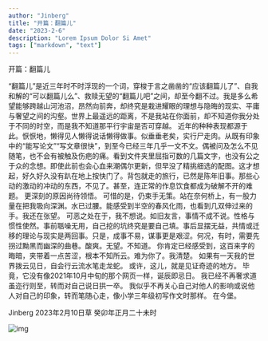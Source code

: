 ```yaml
---
author: "Jinberg"
title: "开篇：翻篇儿"
date: "2023-2-6"
description: "Lorem Ipsum Dolor Si Amet"
tags: ["markdown", "text"]
---
```


开篇：翻篇儿

“翻篇儿”是近三年时不时浮现的一个词，穿梭于言之凿凿的“应该翻篇儿了”、自我和解的“可以翻篇儿么”、救赎无望的“翻篇儿吧”之间，却至今翻不过。我是多么希望能够跨越山河池沼，昂然向前奔，却终究是栽进耀眼的理想与隐晦的现实、平庸与奢望之间的沟壑。世界上最遥远的距离，不是我站在你面前，却不知道你我分处于不同的时空，而是我不知道那平行宇宙是否可穿越。
近年的种种表现都源于此。恹恹地，懒得见人懒得说话懒得做事。似垂垂老矣，实行尸走肉。从既有印象中的“能写论文”“写文章很快”，到至今已经三年几乎一文不文。偶被问及怎么不见随笔，也不会有被触及伤疤的痛。看到文件夹里屈指可数的几篇文字，也没有公之于众的念想。即使此前也会心血来潮偶尔更新，但早没了精挑细选的配图。这才想起，好久好久没有趴在地上按快门了。背包就走的旅行，已然是陈年旧事。那些心动的激动的冲动的东西，不见了。甚至，连正常的作息饮食都成为破解不开的难题。
更深刻的原因尚待领悟。
可惜的是，仍束手无策。站在奈何桥上，有一股力量在把我吸向深渊。水已过腰。能感受到半空的春风化雨，也看到几双伸过来的手。我还在张望。
可恶之处在于，我不想说。如旧友言，事情不成不说。性格与惯性使然。事前聒噪无用，自己挖的坑终究是要自己填。事后显摆无益，共情或迁移的理论与现实是两回事。只是，成事不易，谋事更是艰涩。何况，有时，需要先拐过黝黑而幽深的曲巷。酸爽。无望。不知道。
你肯定已经感受到，这百来字的晦暗，夹带着一点苦涩，根本不知所云。难为你了。我清楚。
如果有一天我的世界拨云见日，自会行云流水笔走龙蛇。
或许，这儿，就是见证奇迹的地方。
毕竟，它没有像2021年10月中旬的那个网页一样，诞辰即忌日。
我已经不再奢求道虽迩行则至，转而对自己说日拱一卒。
我似乎不再关心自己对他人的影响或说他人对自己的印象，转而笔随心走，像小学三年级初写作文时那样。
在今堡。


Jinberg
2023年2月10日草
癸卯年正月二十未时

![img](/images/20200210.webp "仙居")

